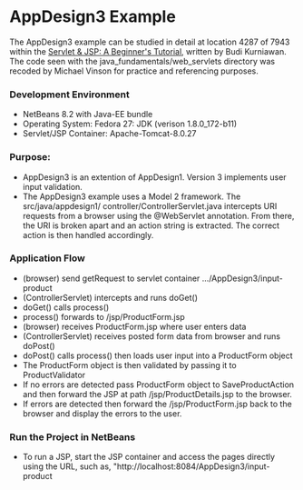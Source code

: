 AppDesign3 Example
==================

The AppDesign3 example can be studied in detail at location 4287 of 7943 within
the [Servlet & JSP: A Beginner's Tutorial](https://brainysoftware.com/9781771970327),
written by Budi Kurniawan. The code seen with the java_fundamentals/web_servlets
directory was recoded by Michael Vinson for practice and referencing purposes.

### Development Environment
* NetBeans 8.2 with Java-EE bundle
* Operating System: Fedora 27: JDK (verison 1.8.0_172-b11)
* Servlet/JSP Container: Apache-Tomcat-8.0.27

### Purpose:
* AppDesign3 is an extention of AppDesign1. Version 3 implements user input 
  validation.
* The AppDesign3 example uses a Model 2 framework. The src/java/appdesign1/
  controller/ControllerServlet.java intercepts URI requests from a browser using
  the @WebServlet annotation. From there, the URI is broken apart and an action
  string is extracted. The correct action is then handled accordingly.

### Application Flow
* (browser) send getRequest to servlet container .../AppDesign3/input-product  
* (ControllerServlet) intercepts and runs doGet()
* doGet() calls process()
* process() forwards to /jsp/ProductForm.jsp
* (browser) receives ProductForm.jsp where user enters data
* (ControllerServlet) receives posted form data from browser and runs doPost()
* doPost() calls process() then loads user input into a ProductForm object
* The ProductForm object is then validated by passing it to ProductValidator
* If no errors are detected pass ProductForm object to SaveProductAction and 
  then forward the JSP at path /jsp/ProductDetails.jsp to the browser.
* If errors are detected then forward the /jsp/ProductForm.jsp back to the 
  browser and display the errors to the user.

### Run the Project in NetBeans
* To run a JSP, start the JSP container and access the pages directly using the 
  URL, such as, "http://<span></span>localhost:8084/AppDesign3/input-product


